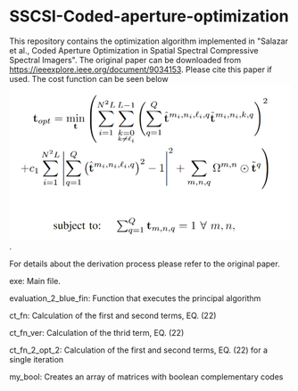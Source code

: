 
# SSCSI-Coded-aperture-optimization 

This repository contains the optimization algorithm implemented in "Salazar et al., Coded Aperture Optimization in Spatial Spectral Compressive Spectral Imagers".
The original paper can be downloaded from https://ieeexplore.ieee.org/document/9034153. Please cite this paper if used. The cost function can be seen below ![Alt text](https://github.com/Edgar-Noita/SSCSI-Coded-aperture-optimization/blob/main/eq_22.png).


For details about the derivation process please refer to the original paper.

exe: Main file.

evaluation_2_blue_fin:  Function that executes the principal algorithm

ct_fn: Calculation of the first and second terms, EQ. (22)

ct_fn_ver: Calculation of the thrid term, EQ. (22)

ct_fn_2_opt_2: Calculation of the first and second terms, EQ. (22) for a single iteration

my_bool: Creates an array of matrices with boolean complementary codes

